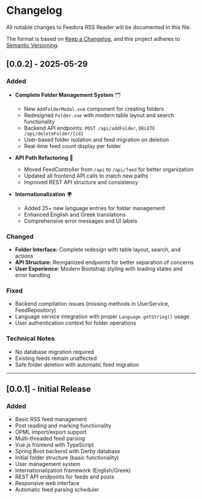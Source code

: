 # Changelog

All notable changes to Feedora RSS Reader will be documented in this file.

The format is based on [Keep a Changelog](https://keepachangelog.com/en/1.0.0/),
and this project adheres to [Semantic Versioning](https://semver.org/spec/v2.0.0.html).

## [0.0.2] - 2025-05-29

### Added
- **Complete Folder Management System** 🗂️
  - New `AddFolderModal.vue` component for creating folders
  - Redesigned `Folder.vue` with modern table layout and search functionality
  - Backend API endpoints: `POST /api/addFolder`, `DELETE /api/deleteFolder/{id}`
  - User-based folder isolation and feed migration on deletion
  - Real-time feed count display per folder

- **API Path Refactoring** 🔧
  - Moved FeedController from `/api` to `/api/feed` for better organization
  - Updated all frontend API calls to match new paths
  - Improved REST API structure and consistency

- **Internationalization** 🌍
  - Added 25+ new language entries for folder management
  - Enhanced English and Greek translations
  - Comprehensive error messages and UI labels

### Changed
- **Folder Interface:** Complete redesign with table layout, search, and actions
- **API Structure:** Reorganized endpoints for better separation of concerns
- **User Experience:** Modern Bootstrap styling with loading states and error handling

### Fixed
- Backend compilation issues (missing methods in UserService, FeedRepository)
- Language service integration with proper `Language.getString()` usage
- User authentication context for folder operations

### Technical Notes
- No database migration required
- Existing feeds remain unaffected
- Safe folder deletion with automatic feed migration

---

## [0.0.1] - Initial Release

### Added
- Basic RSS feed management
- Post reading and marking functionality
- OPML import/export support
- Multi-threaded feed parsing
- Vue.js frontend with TypeScript
- Spring Boot backend with Derby database
- Initial folder structure (basic functionality)
- User management system
- Internationalization framework (English/Greek)
- REST API endpoints for feeds and posts
- Responsive web interface
- Automatic feed parsing scheduler
